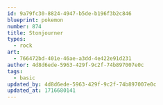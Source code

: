 ```yaml
---
id: 9a79fc30-8824-4947-b5de-b196f3b2c846
blueprint: pokemon
number: 874
title: Stonjourner
types:
  - rock
art:
  - 766472bd-401e-46ae-a3dd-4e422e91d231
author: 4d8d6ede-5963-429f-9c2f-74b897007e0c
tags:
  - basic
updated_by: 4d8d6ede-5963-429f-9c2f-74b897007e0c
updated_at: 1716680141
---
```

